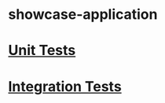 # showcase-application

[<h1>Unit Tests</h1>](/just-rene/showcase-application/blob/main/follow-coin-compute/src/test/java/com/follow_coin/follow_coin_compute/events/unit_tests/EventBusInTest.java)

[<h1>Integration Tests</h1>](https://github.com/just-rene/showcase-application/blob/main/follow-coin-compute/src/test/java/com/follow_coin/follow_coin_compute/events/integragtions_tests/EventBusInIntegrationsTest.java)
